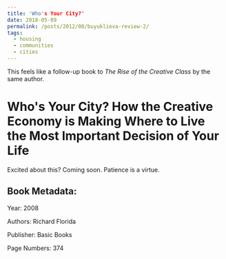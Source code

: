 ```yaml
---
title: 'Who's Your City?'
date: 2018-05-09
permalink: /posts/2012/08/buyuklieva-review-2/
tags:
  - housing
  - communities
  - cities
---
```


This feels like a follow-up book to *The Rise of the Creative Class* by the same author.

Who's Your City? How the Creative Economy is Making Where to Live the Most Important Decision of Your Life
======

Excited about this? Coming soon. Patience is a virtue.  


Book Metadata:
------
Year: 2008

Authors: Richard Florida

Publisher: Basic Books

Page Numbers: 374
